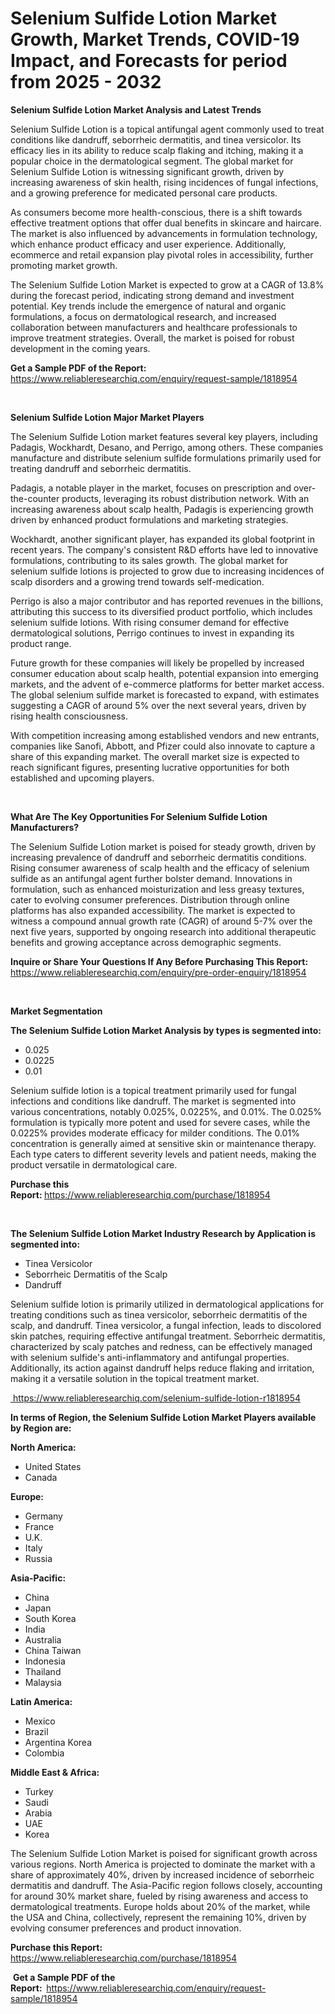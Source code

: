 <p><h1>Selenium Sulfide Lotion Market Growth, Market Trends, COVID-19 Impact, and Forecasts for period from 2025 - 2032</h1></p><p><strong>Selenium Sulfide Lotion Market Analysis and Latest Trends</strong></p>
<p><p>Selenium Sulfide Lotion is a topical antifungal agent commonly used to treat conditions like dandruff, seborrheic dermatitis, and tinea versicolor. Its efficacy lies in its ability to reduce scalp flaking and itching, making it a popular choice in the dermatological segment. The global market for Selenium Sulfide Lotion is witnessing significant growth, driven by increasing awareness of skin health, rising incidences of fungal infections, and a growing preference for medicated personal care products.</p><p>As consumers become more health-conscious, there is a shift towards effective treatment options that offer dual benefits in skincare and haircare. The market is also influenced by advancements in formulation technology, which enhance product efficacy and user experience. Additionally, ecommerce and retail expansion play pivotal roles in accessibility, further promoting market growth. </p><p>The Selenium Sulfide Lotion Market is expected to grow at a CAGR of 13.8% during the forecast period, indicating strong demand and investment potential. Key trends include the emergence of natural and organic formulations, a focus on dermatological research, and increased collaboration between manufacturers and healthcare professionals to improve treatment strategies. Overall, the market is poised for robust development in the coming years.</p></p>
<p><strong>Get a Sample PDF of the Report:&nbsp;</strong> <a href="https://www.reliableresearchiq.com/enquiry/request-sample/1818954?utm_campaign=2770&utm_medium=2&utm_source=Github&utm_content=ia&utm_term=19042025&utm_id=selenium-sulfide-lotion">https://www.reliableresearchiq.com/enquiry/request-sample/1818954</a></p>
<p>&nbsp;</p>
<p><strong>Selenium Sulfide Lotion Major Market Players</strong></p>
<p><p>The Selenium Sulfide Lotion market features several key players, including Padagis, Wockhardt, Desano, and Perrigo, among others. These companies manufacture and distribute selenium sulfide formulations primarily used for treating dandruff and seborrheic dermatitis. </p><p>Padagis, a notable player in the market, focuses on prescription and over-the-counter products, leveraging its robust distribution network. With an increasing awareness about scalp health, Padagis is experiencing growth driven by enhanced product formulations and marketing strategies.</p><p>Wockhardt, another significant player, has expanded its global footprint in recent years. The company's consistent R&D efforts have led to innovative formulations, contributing to its sales growth. The global market for selenium sulfide lotions is projected to grow due to increasing incidences of scalp disorders and a growing trend towards self-medication.</p><p>Perrigo is also a major contributor and has reported revenues in the billions, attributing this success to its diversified product portfolio, which includes selenium sulfide lotions. With rising consumer demand for effective dermatological solutions, Perrigo continues to invest in expanding its product range.</p><p>Future growth for these companies will likely be propelled by increased consumer education about scalp health, potential expansion into emerging markets, and the advent of e-commerce platforms for better market access. The global selenium sulfide market is forecasted to expand, with estimates suggesting a CAGR of around 5% over the next several years, driven by rising health consciousness.</p><p>With competition increasing among established vendors and new entrants, companies like Sanofi, Abbott, and Pfizer could also innovate to capture a share of this expanding market. The overall market size is expected to reach significant figures, presenting lucrative opportunities for both established and upcoming players.</p></p>
<p>&nbsp;</p>
<p><strong>What Are The Key Opportunities For Selenium Sulfide Lotion Manufacturers?</strong></p>
<p><p>The Selenium Sulfide Lotion market is poised for steady growth, driven by increasing prevalence of dandruff and seborrheic dermatitis conditions. Rising consumer awareness of scalp health and the efficacy of selenium sulfide as an antifungal agent further bolster demand. Innovations in formulation, such as enhanced moisturization and less greasy textures, cater to evolving consumer preferences. Distribution through online platforms has also expanded accessibility. The market is expected to witness a compound annual growth rate (CAGR) of around 5-7% over the next five years, supported by ongoing research into additional therapeutic benefits and growing acceptance across demographic segments.</p></p>
<p><strong>Inquire or Share Your Questions If Any Before Purchasing This Report:</strong> <a href="https://www.reliableresearchiq.com/enquiry/pre-order-enquiry/1818954?utm_campaign=2770&utm_medium=2&utm_source=Github&utm_content=ia&utm_term=19042025&utm_id=selenium-sulfide-lotion">https://www.reliableresearchiq.com/enquiry/pre-order-enquiry/1818954</a></p>
<p>&nbsp;</p>
<p><strong>Market Segmentation</strong></p>
<p><strong>The Selenium Sulfide Lotion Market Analysis by types is segmented into:</strong></p>
<p><ul><li>0.025</li><li>0.0225</li><li>0.01</li></ul></p>
<p><p>Selenium sulfide lotion is a topical treatment primarily used for fungal infections and conditions like dandruff. The market is segmented into various concentrations, notably 0.025%, 0.0225%, and 0.01%. The 0.025% formulation is typically more potent and used for severe cases, while the 0.0225% provides moderate efficacy for milder conditions. The 0.01% concentration is generally aimed at sensitive skin or maintenance therapy. Each type caters to different severity levels and patient needs, making the product versatile in dermatological care.</p></p>
<p><strong>Purchase this Report:&nbsp;</strong><a href="https://www.reliableresearchiq.com/purchase/1818954?utm_campaign=2770&utm_medium=2&utm_source=Github&utm_content=ia&utm_term=19042025&utm_id=selenium-sulfide-lotion">https://www.reliableresearchiq.com/purchase/1818954</a></p>
<p>&nbsp;</p>
<p><strong>The Selenium Sulfide Lotion Market Industry Research by Application is segmented into:</strong></p>
<p><ul><li>Tinea Versicolor</li><li>Seborrheic Dermatitis of the Scalp</li><li>Dandruff</li></ul></p>
<p><p>Selenium sulfide lotion is primarily utilized in dermatological applications for treating conditions such as tinea versicolor, seborrheic dermatitis of the scalp, and dandruff. Tinea versicolor, a fungal infection, leads to discolored skin patches, requiring effective antifungal treatment. Seborrheic dermatitis, characterized by scaly patches and redness, can be effectively managed with selenium sulfide's anti-inflammatory and antifungal properties. Additionally, its action against dandruff helps reduce flaking and irritation, making it a versatile solution in the topical treatment market.</p></p>
<p><a href="https://www.reliableresearchiq.com/selenium-sulfide-lotion-r1818954?utm_campaign=2770&utm_medium=2&utm_source=Github&utm_content=ia&utm_term=19042025&utm_id=selenium-sulfide-lotion">&nbsp;https://www.reliableresearchiq.com/selenium-sulfide-lotion-r1818954</a></p>
<p><strong>In terms of Region, the Selenium Sulfide Lotion Market Players available by Region are:</strong></p>
<p>
    <p> <strong> North America: </strong>
        <ul>
            <li>United States</li>
            <li>Canada</li>
        </ul>
        </p> 
    <p> <strong> Europe: </strong>
        <ul>
            <li>Germany</li>
            <li>France</li>
            <li>U.K.</li>
            <li>Italy</li>
            <li>Russia</li>
        </ul>
        </p> 
    <p> <strong> Asia-Pacific: </strong>
        <ul>
            <li>China</li>
            <li>Japan</li>
            <li>South Korea</li>
            <li>India</li>
            <li>Australia</li>
            <li>China Taiwan</li>
            <li>Indonesia</li>
            <li>Thailand</li>
            <li>Malaysia</li>
        </ul>
        </p> 
    <p> <strong> Latin America: </strong>
        <ul>
            <li>Mexico</li>
            <li>Brazil</li>
            <li>Argentina Korea</li>
            <li>Colombia</li>
        </ul>
        </p> 
    <p> <strong> Middle East & Africa: </strong>
        <ul>
            <li>Turkey</li>
            <li>Saudi</li>
            <li>Arabia</li>
            <li>UAE</li>
            <li>Korea</li>
        </ul>
    </p>
    </p>
<p><p>The Selenium Sulfide Lotion Market is poised for significant growth across various regions. North America is projected to dominate the market with a share of approximately 40%, driven by increased incidence of seborrheic dermatitis and dandruff. The Asia-Pacific region follows closely, accounting for around 30% market share, fueled by rising awareness and access to dermatological treatments. Europe holds about 20% of the market, while the USA and China, collectively, represent the remaining 10%, driven by evolving consumer preferences and product innovation.</p></p>
<p><strong>Purchase this Report: </strong><a href="https://www.reliableresearchiq.com/purchase/1818954?utm_campaign=2770&utm_medium=2&utm_source=Github&utm_content=ia&utm_term=19042025&utm_id=selenium-sulfide-lotion">https://www.reliableresearchiq.com/purchase/1818954</a></p>
<p>&nbsp;<strong>Get a Sample PDF of the Report:&nbsp;&nbsp;</strong><a href="https://www.reliableresearchiq.com/enquiry/request-sample/1818954?utm_campaign=2770&utm_medium=2&utm_source=Github&utm_content=ia&utm_term=19042025&utm_id=selenium-sulfide-lotion">https://www.reliableresearchiq.com/enquiry/request-sample/1818954</a></p>
<p><strong></strong></p>
<p><p></p><p></p><p></p></p>